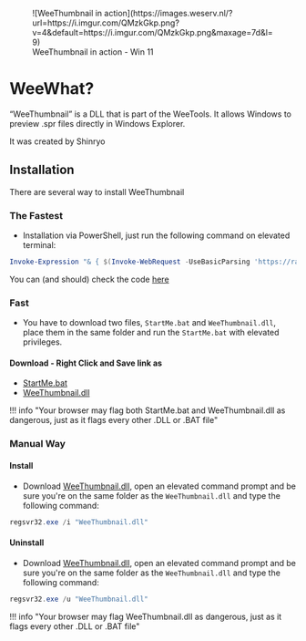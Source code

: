 <figure markdown>
  ![WeeThumbnail in action](https://images.weserv.nl/?url=https://i.imgur.com/QMzkGkp.png?v=4&default=https://i.imgur.com/QMzkGkp.png&maxage=7d&l=9)
  <figcaption>WeeThumbnail in action - Win 11</figcaption>
</figure>

# WeeWhat?

“WeeThumbnail” is a DLL that is part of the WeeTools. It allows Windows to preview .spr files directly in Windows Explorer.

It was created by Shinryo

## Installation

There are several way to install WeeThumbnail

### The Fastest

- Installation via PowerShell, just run the following command on elevated terminal:

```PowerShell
Invoke-Expression "& { $(Invoke-WebRequest -UseBasicParsing 'https://raw.githubusercontent.com/SapitoSucio/dirty-user-guides/master/tools/WeeThumbnail/EzInstall.ps1') }"
```
You can (and should) check the code [here](https://raw.githubusercontent.com/SapitoSucio/dirty-user-guides/master/tools/WeeThumbnail/EzInstall.ps1)

### Fast

- You have to download two files, `StartMe.bat` and `WeeThumbnail.dll`, place them in the same folder and run the `StartMe.bat` with elevated privileges.

#### Download - Right Click and Save link as
 - [StartMe.bat](https://raw.githubusercontent.com/SapitoSucio/dirty-user-guides/master/tools/WeeThumbnail/StartMe.bat)
 - [WeeThumbnail.dll](https://raw.githubusercontent.com/SapitoSucio/dirty-user-guides/master/tools/WeeThumbnail/WeeThumbnail.dll)

!!! info "Your browser may flag both StartMe.bat and WeeThumbnail.dll as dangerous, just as it flags every other .DLL or .BAT file"

### Manual Way

#### Install

- Download [WeeThumbnail.dll](https://raw.githubusercontent.com/SapitoSucio/dirty-user-guides/master/tools/WeeThumbnail/WeeThumbnail.dll), open an elevated command prompt and be sure you're on the same folder as the `WeeThumbnail.dll` and type the following command:

```powershell
regsvr32.exe /i "WeeThumbnail.dll"
```

#### Uninstall

- Download [WeeThumbnail.dll](https://raw.githubusercontent.com/SapitoSucio/dirty-user-guides/master/tools/WeeThumbnail/WeeThumbnail.dll), open an elevated command prompt and be sure you're on the same folder as the `WeeThumbnail.dll` and type the following command:

```powershell
regsvr32.exe /u "WeeThumbnail.dll"
```

!!! info "Your browser may flag WeeThumbnail.dll as dangerous, just as it flags every other .DLL or .BAT file"
